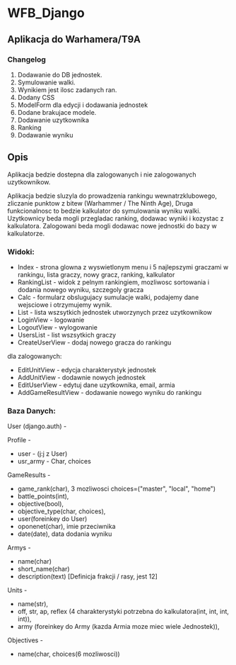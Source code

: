 # WFB_Django

## Aplikacja do Warhamera/T9A
### Changelog
1. Dodawanie do DB jednostek. <br>
2. Symulowanie walki. <br>
3. Wynikiem jest ilosc zadanych ran. <br>
4. Dodany CSS
5. ModelForm dla edycji i dodawania jednostek
6. Dodane brakujace modele.
7. Dodawanie uzytkownika
8. Ranking
9. Dodawanie wyniku

## Opis

Aplikacja bedzie dostepna dla zalogowanych i nie zalogowanych uzytkownikow.

Aplikacja bedzie sluzyla do prowadzenia rankingu wewnatrzklubowego, zliczanie punktow z bitew (Warhammer / The Ninth Age),
Druga funkcionalnosc to bedzie kalkulator do symulowania wyniku walki.
Uzytkownicy beda mogli przegladac ranking, dodawac wyniki i kozystac z kalkulatora.
Zalogowani beda mogli dodawac nowe jednostki do bazy w kalkulatorze.

### Widoki:
* Index - strona glowna z wyswietlonym menu i 5 najlepszymi graczami w rankingu, lista graczy, nowy gracz, ranking, kalkulator<br>
* RankingList - widok z pelnym rankingiem, mozliwosc sortowania i dodania nowego wyniku, szczegoly gracza <br>
* Calc - formularz obslugujacy sumulacje walki, podajemy dane wejsciowe i otrzymujemy wynik. <br>
* List - lista wszsytkich jednostek utworzynych przez uzytkownikow <br>
* LoginView - logowanie <br>
* LogoutView - wylogowanie <br>
* UsersList - list wszsytkich graczy <br>
* CreateUserView - dodaj nowego gracza do rankingu <br>

dla zalogowanych: <br>
* EditUnitView - edycja charakterystyk jednostek <br>
* AddUnitView - dodawnie nowych jednostek <br>
* EditUserView - edytuj dane uzytkownika, email, armia <br>
* AddGameResultView - dodawanie nowego wyniku do rankingu <br>


### Baza Danych:

User (django.auth) - <br>

Profile - <br>
* user - (j:j z User) <br>
* usr_army - Char, choices <br>

GameResults - <br>
* game_rank(char), 3 mozliwosci choices=("master", "local", "home")
* battle_points(int), <br>
* objective(bool), <br>
* objective_type(char, choices), <br>
* user(foreinkey do User)<br>
* oponenet(char), imie przeciwnika <br>
* date(date), data dodania wyniku <br>

Armys - <br>
* name(char) <br>
* short_name(char) <br>
* description(text) [Definicja frakcji / rasy, jest 12]<br>

Units - <br>
* name(str), <br>
* off, str, ap, reflex (4 charakterystyki potrzebna do kalkulatora(int, int, int, int)), <br>
* army (foreinkey do Army (kazda Armia moze miec wiele Jednostek)),<br>

Objectives - <br>
* name(char, choices(6 mozliwosci))<br>



